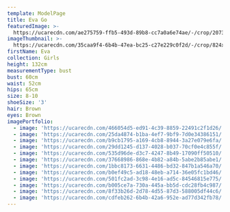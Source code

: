 ```yaml
---
template: ModelPage
title: Eva Go
featuredImage: >-
  https://ucarecdn.com/ae275759-ffb5-493d-89b8-cc7a0a6e74ae/-/crop/2073x1158/0,0/-/preview/
imageThumbnail: >-
  https://ucarecdn.com/35caa9f4-6b4b-47ea-bc25-c27e229c0f2d/-/crop/824x1097/27,37/-/preview/
firstName: Eva
collection: Girls
height: 132cm
measurementType: bust
bust: 60cm
waist: 52cm
hips: 65cm
size: 8-10
shoeSize: '3'
hair: Brown
eyes: Brown
imagePortfolio:
  - image: 'https://ucarecdn.com/466054d5-ed91-4c39-8859-22491c2f1d26/'
  - image: 'https://ucarecdn.com/25da4874-b1ba-4ef7-9bf9-7d0e34386151/'
  - image: 'https://ucarecdn.com/b9cb1795-a169-4cb8-8944-3a27e079e6fa/'
  - image: 'https://ucarecdn.com/29dd1245-d137-4028-b037-70cf0e4c855f/'
  - image: 'https://ucarecdn.com/535d96de-d3c7-4247-8b49-17090ff50510/'
  - image: 'https://ucarecdn.com/37668986-868e-4b82-a84b-5abe2b85abe1/'
  - image: 'https://ucarecdn.com/1bbc8173-6631-4486-bd32-847b1a546a70/'
  - image: 'https://ucarecdn.com/b0ef49c5-ad18-48eb-a714-36e05fc1bd46/'
  - image: 'https://ucarecdn.com/501fc2ad-3c98-4e16-ad5c-84546815e775/'
  - image: 'https://ucarecdn.com/b005ce7a-730a-445a-bb5d-cdc28fb4c987/'
  - image: 'https://ucarecdn.com/8f33b26d-2d78-4d55-87d3-588005df44c6/'
  - image: 'https://ucarecdn.com/cdfeb262-6b4b-42a6-952e-ad77d342fb78/'
---
```


